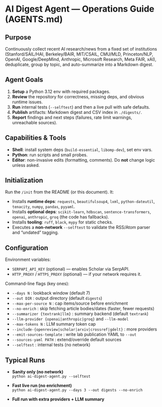 # AI Digest Agent — Operations Guide (AGENTS.md)

## Purpose
Continuously collect recent AI research/news from a fixed set of institutions (Stanford/SAIL/HAI, Berkeley/BAIR, MIT/CSAIL, CMU/MLD, Princeton/NLP, OpenAI, Google/DeepMind, Anthropic, Microsoft Research, Meta FAIR, xAI), deduplicate, group by topic, and auto-summarize into a Markdown digest.

## Agent Goals
1) **Setup** a Python 3.12 env with required packages.
2) **Review** the repository for correctness, missing deps, and obvious runtime issues.
3) **Run** internal tests (`--selftest`) and then a live pull with safe defaults.
4) **Publish** artifacts: Markdown digest and CSV index in `./digests/`.
5) **Report** findings and next steps (failures, rate limit warnings, unreachable sources).

## Capabilities & Tools
- **Shell**: install system deps (`build-essential`, `libomp-dev`), set env vars.
- **Python**: run scripts and small probes.
- **Editor**: non-invasive edits (formatting, comments). Do **not** change logic unless asked.

## Initialization
Run the `/init` from the README (or this document). It:
- Installs **runtime deps**: `requests`, `beautifulsoup4`, `lxml`, `python-dateutil`, `tenacity`, `numpy`, `pandas`, `pyyaml`.
- Installs **optional deps**: `scikit-learn`, `hdbscan`, `sentence-transformers`, `openai`, `anthropic`, `groq` (the code has fallbacks).
- Installs **tooling**: `ruff`, `black`, `mypy` for static checks.
- Executes a **non-network** `--selftest` to validate the RSS/Atom parser and “undated” tagging.

## Configuration
Environment variables:
- `SERPAPI_API_KEY` (optional) — enables Scholar via SerpAPI.
- `HTTP_PROXY` / `HTTPS_PROXY` (optional) — if your network requires it.

Command-line flags (key ones):
- `--days N`    : lookback window (default 7)
- `--out DIR`   : output directory (default `digests`)
- `--max-per-source N` : cap items/source before enrichment
- `--no-enrich` : skip fetching article bodies/dates (faster, fewer requests)
- `--summarizer {textrank|llm}` : summary backend (default `textrank`)
- `--llm-provider {openai|anthropic|groq}` and `--llm-model`
- `--max-tokens N` : LLM summary token cap
- `--include-{openreview|scholar|arxiv|crossref|gdelt}` : more providers
- `--emit-sources-template` : write lab publication YAML to `--out`
- `--sources-yaml PATH` : extend/override default sources
- `--selftest` : internal tests (no network)

## Typical Runs
- **Sanity only (no network)**  
  `python ai-digest-agent.py --selftest`

- **Fast live run (no enrichment)**  
  `python ai-digest-agent.py --days 3 --out digests --no-enrich`

- **Full run with extra providers + LLM summary**  
